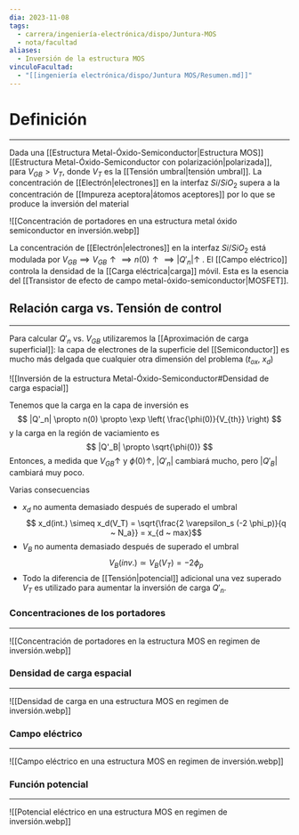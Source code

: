 ```yaml
---
dia: 2023-11-08
tags:
  - carrera/ingeniería-electrónica/dispo/Juntura-MOS
  - nota/facultad
aliases:
  - Inversión de la estructura MOS
vinculoFacultad:
  - "[[ingeniería electrónica/dispo/Juntura MOS/Resumen.md]]"
---
```

# Definición
---
Dada una [[Estructura Metal-Óxido-Semiconductor|Estructura MOS]] [[Estructura Metal-Óxido-Semiconductor con polarización|polarizada]], para $V_{GB} > V_T$, donde $V_T$ es la [[Tensión umbral|tensión umbral]]. La concentración de [[Electrón|electrones]] en la interfaz $Si$/$SiO_2$ supera a la concentración de [[Impureza aceptora|átomos aceptores]] por lo que se produce la inversión del material

![[Concentración de portadores en una estructura metal óxido semiconductor en inversión.webp]]

La concentración de [[Electrón|electrones]] en la interfaz $Si$/$SiO_2$ está modulada por $V_{GB} \implies V_{GB} \uparrow \implies n(0) \uparrow \implies |Q'_n| \uparrow$ . El [[Campo eléctrico]] controla la densidad de la [[Carga eléctrica|carga]] móvil. Esta es la esencia del [[Transistor de efecto de campo metal-óxido-semiconductor|MOSFET]].

## Relación carga vs. Tensión de control
---
Para calcular $Q'_n$ vs. $V_{GB}$ utilizaremos la [[Aproximación de carga superficial]]: la capa de electrones de la superficie del [[Semiconductor]] es mucho más delgada que cualquier otra dimensión del problema ($t_{ox}$, $x_d$)

![[Inversión de la estructura Metal-Óxido-Semiconductor#Densidad de carga espacial]]

Tenemos que la carga en la capa de inversión es $$ |Q'_n| \propto n(0) \propto \exp \left( \frac{\phi(0)}{V_{th}} \right) $$ y la carga en la región de vaciamiento es $$ |Q'_B| \propto \sqrt{\phi(0)} $$
Entonces, a medida que $V_{GB} \uparrow$ y $\phi(0) \uparrow$, $|Q'_n|$ cambiará mucho, pero $|Q'_B|$ cambiará muy poco. 

Varias consecuencias
* $x_d$ no aumenta demasiado después de superado el umbral $$ x_d(int.) \simeq x_d(V_T) = \sqrt{\frac{2 \varepsilon_s (-2 \phi_p)}{q ~ N_a}} = x_{d ~ max}$$
* $V_B$ no aumenta demasiado después de superado el umbral $$ V_B(inv.) \simeq V_B(V_T) = -2 \phi_p $$
* Todo la diferencia de [[Tensión|potencial]] adicional una vez superado $V_T$ es utilizado para aumentar la inversión de carga $Q'_n$. 


### Concentraciones de los portadores
---
![[Concentración de portadores en la estructura MOS en regimen de inversión.webp]]

### Densidad de carga espacial
---
![[Densidad de carga en una estructura MOS en regimen de inversión.webp]]

### Campo eléctrico
---
![[Campo eléctrico en una estructura MOS en regimen de inversión.webp]]

### Función potencial
---
![[Potencial eléctrico en una estructura MOS en regimen de inversión.webp]]
